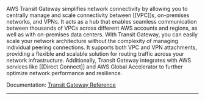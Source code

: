 AWS Transit Gateway simplifies network connectivity by allowing you to centrally manage and scale connectivity between [[VPC]]s, on-premises networks, and VPNs. It acts as a hub that enables seamless communication between thousands of VPCs across different AWS accounts and regions, as well as with on-premises data centers. With Transit Gateway, you can easily scale your network architecture without the complexity of managing individual peering connections. It supports both VPC and VPN attachments, providing a flexible and scalable solution for routing traffic across your network infrastructure. Additionally, Transit Gateway integrates with AWS services like [[Direct Connect]] and AWS Global Accelerator to further optimize network performance and resilience.

Documentation: [Transit Gateway Reference](https://docs.aws.amazon.com/vpc/latest/tgw/what-is-transit-gateway.html)
___
